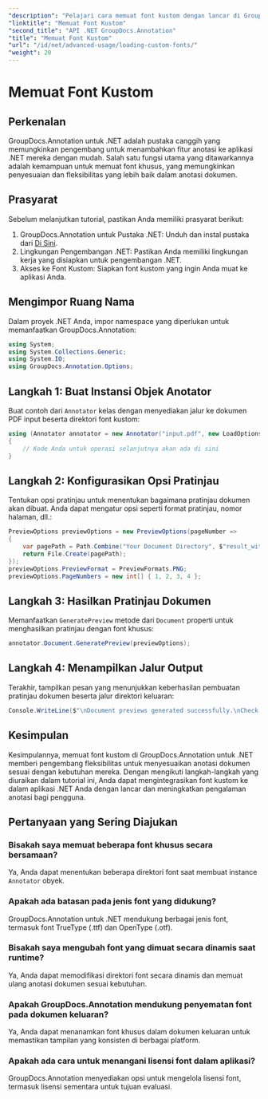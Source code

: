 ```yaml
---
"description": "Pelajari cara memuat font kustom dengan lancar di GroupDocs.Annotation for .NET untuk menyempurnakan anotasi dokumen. Ikuti langkah demi langkah kami untuk integrasi yang mudah."
"linktitle": "Memuat Font Kustom"
"second_title": "API .NET GroupDocs.Annotation"
"title": "Memuat Font Kustom"
"url": "/id/net/advanced-usage/loading-custom-fonts/"
"weight": 20
---
```


# Memuat Font Kustom

## Perkenalan
GroupDocs.Annotation untuk .NET adalah pustaka canggih yang memungkinkan pengembang untuk menambahkan fitur anotasi ke aplikasi .NET mereka dengan mudah. Salah satu fungsi utama yang ditawarkannya adalah kemampuan untuk memuat font khusus, yang memungkinkan penyesuaian dan fleksibilitas yang lebih baik dalam anotasi dokumen.
## Prasyarat
Sebelum melanjutkan tutorial, pastikan Anda memiliki prasyarat berikut:
1. GroupDocs.Annotation untuk Pustaka .NET: Unduh dan instal pustaka dari [Di Sini](https://releases.groupdocs.com/annotation/net/).
2. Lingkungan Pengembangan .NET: Pastikan Anda memiliki lingkungan kerja yang disiapkan untuk pengembangan .NET.
3. Akses ke Font Kustom: Siapkan font kustom yang ingin Anda muat ke aplikasi Anda.

## Mengimpor Ruang Nama
Dalam proyek .NET Anda, impor namespace yang diperlukan untuk memanfaatkan GroupDocs.Annotation:
```csharp
using System;
using System.Collections.Generic;
using System.IO;
using GroupDocs.Annotation.Options;
```
## Langkah 1: Buat Instansi Objek Anotator
Buat contoh dari `Annotator` kelas dengan menyediakan jalur ke dokumen PDF input beserta direktori font kustom:
```csharp
using (Annotator annotator = new Annotator("input.pdf", new LoadOptions { FontDirectories = new List<string> { Constants.GetFontDirectory() } }))
{
    // Kode Anda untuk operasi selanjutnya akan ada di sini
}
```
## Langkah 2: Konfigurasikan Opsi Pratinjau
Tentukan opsi pratinjau untuk menentukan bagaimana pratinjau dokumen akan dibuat. Anda dapat mengatur opsi seperti format pratinjau, nomor halaman, dll.:
```csharp
PreviewOptions previewOptions = new PreviewOptions(pageNumber =>
{
    var pagePath = Path.Combine("Your Document Directory", $"result_with_font_{pageNumber}.png");
    return File.Create(pagePath);
});
previewOptions.PreviewFormat = PreviewFormats.PNG;
previewOptions.PageNumbers = new int[] { 1, 2, 3, 4 };
```
## Langkah 3: Hasilkan Pratinjau Dokumen
Memanfaatkan `GeneratePreview` metode dari `Document` properti untuk menghasilkan pratinjau dengan font khusus:
```csharp
annotator.Document.GeneratePreview(previewOptions);
```
## Langkah 4: Menampilkan Jalur Output
Terakhir, tampilkan pesan yang menunjukkan keberhasilan pembuatan pratinjau dokumen beserta jalur direktori keluaran:
```csharp
Console.WriteLine($"\nDocument previews generated successfully.\nCheck output in {"Your Document Directory"}.");
```

## Kesimpulan
Kesimpulannya, memuat font kustom di GroupDocs.Annotation untuk .NET memberi pengembang fleksibilitas untuk menyesuaikan anotasi dokumen sesuai dengan kebutuhan mereka. Dengan mengikuti langkah-langkah yang diuraikan dalam tutorial ini, Anda dapat mengintegrasikan font kustom ke dalam aplikasi .NET Anda dengan lancar dan meningkatkan pengalaman anotasi bagi pengguna.
## Pertanyaan yang Sering Diajukan
### Bisakah saya memuat beberapa font khusus secara bersamaan?
Ya, Anda dapat menentukan beberapa direktori font saat membuat instance `Annotator` obyek.
### Apakah ada batasan pada jenis font yang didukung?
GroupDocs.Annotation untuk .NET mendukung berbagai jenis font, termasuk font TrueType (.ttf) dan OpenType (.otf).
### Bisakah saya mengubah font yang dimuat secara dinamis saat runtime?
Ya, Anda dapat memodifikasi direktori font secara dinamis dan memuat ulang anotasi dokumen sesuai kebutuhan.
### Apakah GroupDocs.Annotation mendukung penyematan font pada dokumen keluaran?
Ya, Anda dapat menanamkan font khusus dalam dokumen keluaran untuk memastikan tampilan yang konsisten di berbagai platform.
### Apakah ada cara untuk menangani lisensi font dalam aplikasi?
GroupDocs.Annotation menyediakan opsi untuk mengelola lisensi font, termasuk lisensi sementara untuk tujuan evaluasi.